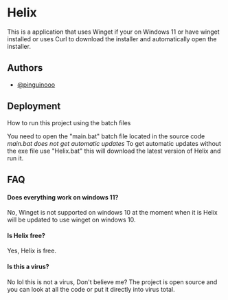 
# Helix

This is a application that uses Winget if your on Windows 11 or have winget installed or uses Curl to download the installer and automatically open the installer.




## Authors

- [@pinguinooo](https://github.com/pinguinooo)


## Deployment

How to run this project using the batch files

You need to open the "main.bat" batch file located in the source code *main.bat does not get automatic updates*
To get automatic updates without the exe file use "Helix.bat" this will download the latest version of Helix and run it.

## FAQ

#### Does everything work on windows 11?

No, Winget is not supported on windows 10 at the moment when it is Helix will be updated to use winget on windows 10.

#### Is Helix free?

Yes, Helix is free.

#### Is this a virus?

No lol this is not a virus, Don't believe me? The project is open source and you can look at all the code or put it directly into virus total.




